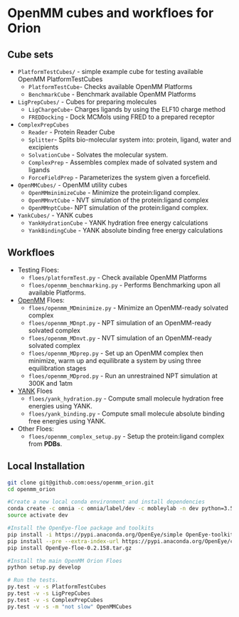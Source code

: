 # OpenMM cubes and workfloes for Orion

## Cube sets

* `PlatformTestCubes/` - simple example cube for testing available OpenMM PlatformTestCubes
  * `PlatformTestCube`- Checks available OpenMM Platforms
  * `BenchmarkCube` - Benchmark available OpenMM Platforms
* `LigPrepCubes/` - Cubes for preparing molecules
  * `LigChargeCube`- Charges ligands by using the ELF10 charge method
  * `FREDDocking` - Dock MCMols using FRED to a prepared receptor
* `ComplexPrepCubes`
  * `Reader` - Protein Reader Cube
  * `Splitter`- Splits bio-molecular system into: protein, ligand, water and excipients
  * `SolvationCube` - Solvates the molecular system.
  * `ComplexPrep` - Assembles complex made of solvated system and ligands
  * `ForceFieldPrep` - Parameterizes the system given a forcefield.
* `OpenMMCubes/` - OpenMM utility cubes
  * `OpenMMminimizeCube` - Minimize the protein:ligand complex.
  * `OpenMMnvtCube` - NVT simulation of the protein:ligand complex
  * `OpenMMnptCube`- NPT simulation of the protein:ligand complex.
* `YankCubes/` - YANK cubes
  * `YankHydrationCube` - YANK hydration free energy calculations
  * `YankBindingCube` - YANK absolute binding free energy calculations

## Workfloes
* Testing Floes:
  * `floes/platformTest.py` - Check available OpenMM Platforms
  * `floes/openmm_benchmarking.py` - Performs Benchmarking upon all available Platforms.
* [OpenMM](https://github.com/pandegroup/openmm) Floes:
  * `floes/openmm_MDminimize.py` - Minimize an OpenMM-ready solvated complex
  * `floes/openmm_MDnpt.py` - NPT simulation of an OpenMM-ready solvated complex
  * `floes/openmm_MDnvt.py` - NVT simulation of an OpenMM-ready solvated complex
  * `floes/openmm_MDprep.py` - Set up an OpenMM complex then minimize, warm up and equilibrate a system by using three equilibration stages
  * `floes/openmm_MDprod.py` - Run an unrestrained NPT simulation at 300K and 1atm
* [YANK](https://github.com/choderalab/yank) Floes
  * `floes/yank_hydration.py` - Compute small molecule hydration free energies using YANK.
  * `floes/yank_binding.py` - Compute small molecule absolute binding free energies using YANK.
* Other Floes:
  * `floes/openmm_complex_setup.py` - Setup the protein:ligand complex from **PDBs**.

## Local Installation
```bash
git clone git@github.com:oess/openmm_orion.git
cd openmm_orion

#Create a new local conda environment and install dependencies
conda create -c omnia -c omnia/label/dev -c mobleylab -n dev python=3.5 openmm==7.1.0rc1 openmoltools==0.8.1 ambermini==16.16.0 parmed==2.7.3 pdbfixer==1.4 openforcefield==0.0.2 smirff99frosst==1.0.5 alchemy==1.2.3 yank==0.15.2
source activate dev

#Install the OpenEye-floe package and toolkits
pip install -i https://pypi.anaconda.org/OpenEye/simple OpenEye-toolkits
pip install --pre --extra-index-url https://pypi.anaconda.org/OpenEye/channel/beta/simple OpenEye-oenotebook
pip install OpenEye-floe-0.2.158.tar.gz

#Install the main OpenMM Orion Floes
python setup.py develop

# Run the tests.
py.test -v -s PlatformTestCubes
py.test -v -s LigPrepCubes
py.test -v -s ComplexPrepCubes
py.test -v -s -m "not slow" OpenMMCubes
```
